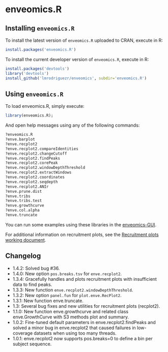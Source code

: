 # enveomics.R

## Installing `enveomics.R`
To install the latest version of `enveomics.R` uploaded to CRAN, execute in R:

```R
install.packages('enveomics.R')
```

To install the current developer version of `enveomics.R`, execute in R:

```R
install.packages('devtools')
library('devtools')
install_github('lmrodriguezr/enveomics', subdir='enveomics.R')
```

## Using `enveomics.R`
To load enveomics.R, simply execute:

```R
library(enveomics.R);
```

And open help messages using any of the following commands:

```R
?enveomics.R
?enve.barplot
?enve.recplot2
?enve.recplot2.compareIdentities
?enve.recplot2.changeCutoff
?enve.recplot2.findPeaks
?enve.recplot2.corePeak
?enve.recplot2.windowDepthThreshold
?enve.recplot2.extractWindows
?enve.recplot2.coordinates
?enve.recplot2.seqdepth
?enve.recplot2.ANIr
?enve.prune.dist
?enve.tribs
?enve.tribs.test
?enve.growthcurve
?enve.col.alpha
?enve.truncate
```

You can run some examples using these libraries in the
[enveomics-GUI](https://github.com/lmrodriguezr/enveomics-gui).

For additional information on recruitment plots, see the
[Recruitment plots working document](https://github.com/lmrodriguezr/enveomics/blob/master/Docs/recplot2.md).

## Changelog
* 1.4.2: Solved bug #36.
* 1.4.0: New option `pos.breaks.tsv` for `enve.recplot2`.
* 1.3.4: Gracefully handles and plots recruitment plots with insufficient data
  to find peaks.
* 1.3.3: New function `enve.recplot2.windowDepthThreshold`.
* 1.3.2: New option `panel.fun` for `plot.enve.RecPlot2`.
* 1.3.1: New function enve.truncate.
* 1.3: Several bug fixes and new utilities for recruitment plots (recplot2).
* 1.1.0: New function enve.growthcurve and related class enve.GrowthCurve
  with S3 methods plot and summary.
* 1.0.2: Fine-tuned default parameters in enve.recplot2.findPeaks and
  solved a minor bug in enve.recplot2 that caused failures in low-coverage
  datasets when using too many threads.
* 1.0.1: enve.recplot2 now supports pos.breaks=0 to define a
  bin per subject sequence.

